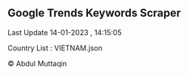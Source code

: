 

## Google Trends Keywords Scraper 
 
Last Update 14-01-2023 , 14:15:05

Country List :
VIETNAM.json



© Abdul Muttaqin 

